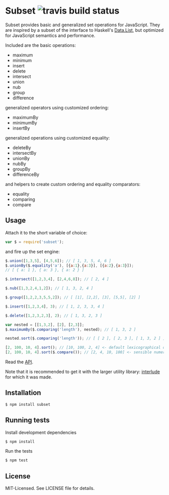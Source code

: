 # Subset ![travis build status](https://secure.travis-ci.org/clux/subset.png)
Subset provides basic and generalized set operations for JavaScript.
They are inspired by a subset of the interface to Haskell's [Data.List](http://www.haskell.org/ghc/docs/latest/html/libraries/base/Data-List.html), but optimized for JavaScript semantics and performance.

Included are the basic operations:

- maximum
- minimum
- insert
- delete
- intersect
- union
- nub
- group
- difference

generalized operators using customized ordering:

- maximumBy
- minimumBy
- insertBy

generalized operations using customized equality:

- deleteBy
- intersectBy
- unionBy
- nubBy
- groupBy
- differenceBy

and helpers to create custom ordering and equality comparators:

- equality
- comparing
- compare


## Usage
Attach it to the short variable of choice:

````javascript
var $ = require('subset');
````

and fire up the set engine:

```javascript
$.union([1,3,5], [4,5,6]); // [ 1, 3, 5, 4, 6 ]
$.unionBy($.equality('a'), [{a:1},{a:3}], [{a:2},{a:3}]);
// [ { a: 1 }, { a: 3 }, { a: 2 } ]

$.intersect([1,2,3,4], [2,4,6,8]); // [ 2, 4 ]

$.nub([1,3,2,4,1,2]); // [ 1, 3, 2, 4 ]

$.group([1,2,2,3,5,5,2]); // [ [1], [2,2], [3], [5,5], [2] ]

$.insert([1,2,3,4], 3); // [ 1, 2, 3, 3, 4 ]

$.delete([1,2,3,2,3], 2); // [ 1, 3, 2, 3 ]

var nested = [[1,3,2], [2], [2,3]];
$.maximumBy($.comparing('length'), nested); // [ 1, 3, 2 ]

nested.sort($.comparing('length')); // [ [ 2 ], [ 2, 3 ], [ 1, 3, 2 ] ]

[2, 100, 10, 4].sort(); // [10, 100, 2, 4] <- default lexicographical order
[2, 100, 10, 4].sort($.compare()); // [2, 4, 10, 100] <- sensible numerical order
````

Read the [API](https://github.com/clux/subset/blob/master/api.md).

Note that it is recommended to get it with the larger utility library:
[interlude](https://github.com/clux/interlude) for which it was made.

## Installation

````bash
$ npm install subset
````

## Running tests
Install development dependencies

````bash
$ npm install
````

Run the tests

````bash
$ npm test
````

## License
MIT-Licensed. See LICENSE file for details.
